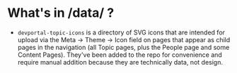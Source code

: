 # What's in /data/ ?

- `devportal-topic-icons` is a directory of SVG icons that are intended for upload via the Meta -> Theme -> Icon field on pages that appear as child pages in the navigation (all Topic pages, plus the People page and some Content Pages). They've been added to the repo for convenience and require manual addition because they are technically data, not design.
